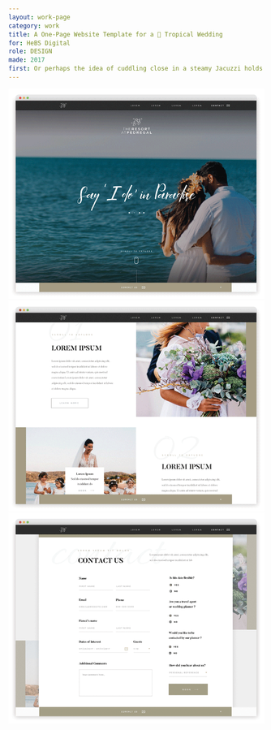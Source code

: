 ```yaml
---
layout: work-page
category: work
title: A One-Page Website Template for a 🌊 Tropical Wedding
for: HeBS Digital
role: DESIGN
made: 2017
first: Or perhaps the idea of cuddling close in a steamy Jacuzzi holds special allure. If one thing is essential to a steamy honeymoon, it’s a pool, whether it’s one with an invisible edge overlooking an ocean somewhere or at
---
```


![image](/img/img1.png "Main Page")
![image](/img/img2.png "Main Page")
![image](/img/img3.png "Main Page")
